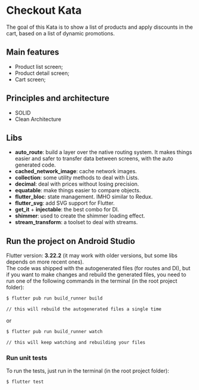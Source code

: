 # Checkout Kata

The goal of this Kata is to show a list of products and apply discounts in the cart, based on a list
of dynamic promotions.

## Main features

- Product list screen;
- Product detail screen;
- Cart screen;

## Principles and architecture

- SOLID
- Clean Architecture

## Libs

- **auto_route**: build a layer over the native routing system. It makes things easier and safer to
  transfer data between screens, with the auto generated code.
- **cached_network_image**: cache network images.
- **collection**: some utility methods to deal with Lists.
- **decimal**: deal with prices without losing precision.
- **equatable**: make things easier to compare objects.
- **flutter_bloc**: state management. IMHO similar to Redux.
- **flutter_svg**: add SVG support for Flutter.
- **get_it** + **injectable**: the best combo for DI.
- **shimmer**: used to create the shimmer loading effect.
- **stream_transform**: a toolset to deal with streams.

## Run the project on Android Studio

Flutter version: **3.22.2** (it may work with older versions, but some libs depends on more recent
ones). \
The code was shipped with the autogenerated files (for routes and DI), but if you want to make
changes and rebuild the generated files, you need to run one of the following commands in the
terminal (in the root project folder):

```bash
$ flutter pub run build_runner build

// this will rebuild the autogenerated files a single time
```

or

```bash
$ flutter pub run build_runner watch

// this will keep watching and rebuilding your files
```

### Run unit tests

To run the tests, just run in the terminal (in the root project folder):

```bash
$ flutter test
```